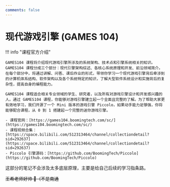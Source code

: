 ```yaml
---
comments: false
---
```


# 现代游戏引擎 (GAMES 104)

!!! info "课程官方介绍"

    GAMES104 课程将介绍现代游戏引擎所涉及的系统架构、技术点和引擎系统相关的知识。GAMES104 课程分成三个部分：现代引擎架构综述、各核心系统原理和开发、前沿领域简介。在每个部分中，将通过讲解、问答、课后作业的形式，带领你学习一个现代游戏引擎背后牵涉到的计算机体系结构、软件架构以及各个系统特定的知识，了解大型软件系统设计和实施背后的复杂性，提高自身的编程能力。

    GAMES104 课程适合相关专业领域的学生、研究者，以及所有对游戏引擎设计和开发感兴趣的人。通过 GAMES104 课程，你能够对游戏引擎建立起一个全面且完整的了解。为了帮助大家更有效地学习，我们开源了一个 Mini 版本的游戏引擎 Piccolo，如果动手能力足够强，你将能够配合课程，从 0 到 1 搭建起一个完整的迷你游戏引擎。

    - 课程官网：[https://games104.boomingtech.com/sc/](https://games104.boomingtech.com/sc/)
    - 课程视频合集：[https://space.bilibili.com/512313464/channel/collectiondetail?sid=292637](https://space.bilibili.com/512313464/channel/collectiondetail?sid=292637)
    - Piccolo 引擎源码：[https://github.com/BoomingTech/Piccolo](https://github.com/BoomingTech/Piccolo)

这部分的笔记不会涉及太多底层原理，主要是给自己后续的学习指条路。

<del>王希老师好帅 :drooling_face:（不是南通</del>
